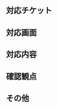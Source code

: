 ## 対応チケット
<!-- 対応した内容のチケットのURLを貼り付けてください。 -->

## 対応画面
<!-- XDのリンク等ありましたら貼ってOKです。 -->

## 対応内容
<!-- どのような対応をしたか箇条書きで記載して下さい。 -->

## 確認観点
<!-- どのような内容をレビューして頂きたいかを箇条書きで記載して下さい。 -->

## その他
<!-- 報告や相談事等ありましたら記載して下さい。 -->